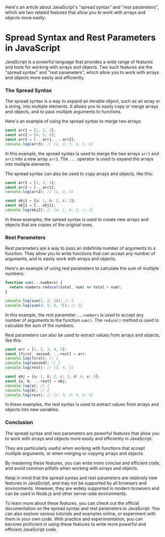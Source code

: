 Here's an article about JavaScript's "spread syntax" and "rest parameters", which are two related features that allow you to work with arrays and objects more easily:

# Spread Syntax and Rest Parameters in JavaScript

JavaScript is a powerful language that provides a wide range of features and tools for working with arrays and objects. Two such features are the "spread syntax" and "rest parameters", which allow you to work with arrays and objects more easily and efficiently.

### The Spread Syntax

The spread syntax is a way to expand an iterable object, such as an array or a string, into multiple elements. It allows you to easily copy or merge arrays and objects, and to pass multiple arguments to functions.

Here's an example of using the spread syntax to merge two arrays:

```js
const arr1 = [1, 2, 3];
const arr2 = [4, 5, 6];
const arr3 = [...arr1, ...arr2];
console.log(arr3); // [1, 2, 3, 4, 5, 6]
```

In this example, the spread syntax is used to merge the two arrays `arr1` and `arr2` into a new array `arr3`. The `...` operator is used to expand the arrays into multiple elements.

The spread syntax can also be used to copy arrays and objects, like this:

```js
const arr1 = [1, 2, 3];
const arr2 = [...arr1];
console.log(arr2); // [1, 2, 3]

const obj1 = {a: 1, b: 2, c: 3};
const obj2 = {...obj1};
console.log(obj2); // {a: 1, b: 2, c: 3}
```

In these examples, the spread syntax is used to create new arrays and objects that are copies of the original ones.

### Rest Parameters

Rest parameters are a way to pass an indefinite number of arguments to a function. They allow you to write functions that can accept any number of arguments, and to easily work with arrays and objects.

Here's an example of using rest parameters to calculate the sum of multiple numbers:

```js
function sum(...numbers) {
  return numbers.reduce((total, num) => total + num);
}

console.log(sum(1, 2, 3)); // 6
console.log(sum(4, 5, 6, 7)); // 22
```

In this example, the rest parameter `...numbers` is used to accept any number of arguments to the function `sum()`. The `reduce()` method is used to calculate the sum of the numbers.

Rest parameters can also be used to extract values from arrays and objects, like this:

```js
const arr = [1, 2, 3, 4, 5];
const [first, second, ...rest] = arr;
console.log(first); // 1
console.log(second); // 2
console.log(rest); // [3, 4, 5]

const obj = {a: 1, b: 2, c: 3, d: 4, e: 5};
const {a, b, ...rest} = obj;
console.log(a); // 1
console.log(b); // 2
console.log(rest); // {c: 3, d: 4, e: 5}
```

In these examples, the rest syntax is used to extract values from arrays and objects into new variables.

### Conclusion

The spread syntax and rest parameters are powerful features that allow you to work with arrays and objects more easily and efficiently in JavaScript.

They are particularly useful when working with functions that accept multiple arguments, or when merging or copying arrays and objects.

By mastering these features, you can write more concise and efficient code, and avoid common pitfalls when working with arrays and objects.

Keep in mind that the spread syntax and rest parameters are relatively new features in JavaScript, and may not be supported by all browsers and environments. However, they are widely supported in modern browsers and can be used in Node.js and other server-side environments.

To learn more about these features, you can check out the official documentation on the spread syntax and rest parameters in JavaScript. You can also explore various tutorials and examples online, or experiment with them in your own code. With practice and experimentation, you can become proficient in using these features to write more powerful and efficient JavaScript code.
